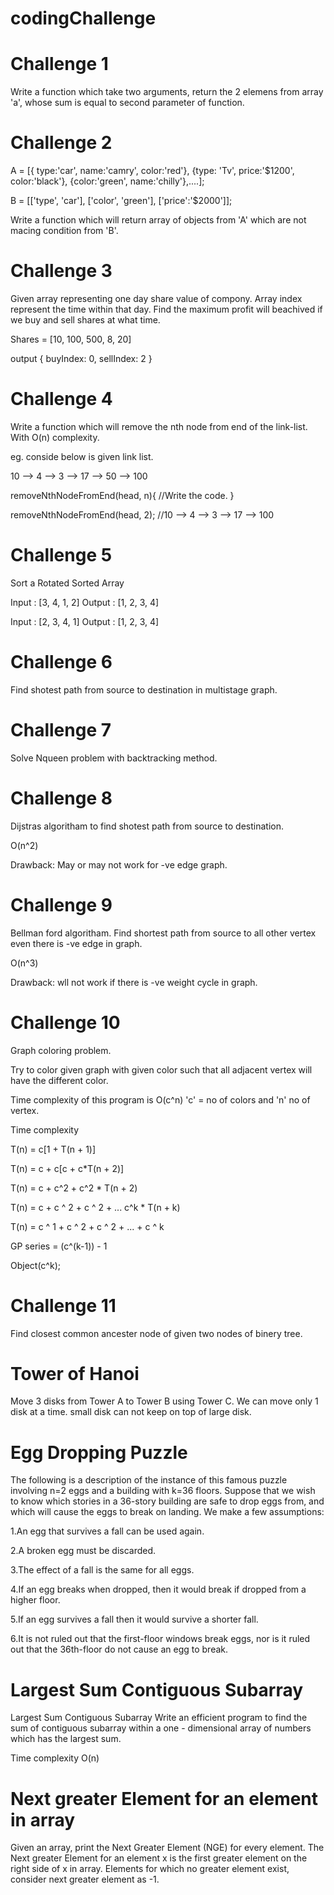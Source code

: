 # codingChallenge

# Challenge 1 
Write a function which take two arguments, return the 2 elemens from array 'a', whose sum is equal to second parameter of function.

# Challenge 2
A = [{ type:'car', name:'camry', color:'red'}, {type: 'Tv', price:'$1200', color:'black'}, {color:'green', name:'chilly'},....];

B = [['type', 'car'], ['color', 'green'], ['price':'$2000']];

Write a function which will return array of objects from 'A' which are not macing condition from 'B'.

# Challenge 3
Given array representing one day share value of compony.
Array index represent the time within that day.
Find the maximum profit will beachived if we buy and sell shares at what time.

Shares = [10, 100, 500, 8, 20]

output { buyIndex: 0, sellIndex: 2 }

# Challenge 4
Write a function which will remove the nth node from end of the link-list. With O(n) complexity.

eg.
conside below is given link list.

10 --> 4 --> 3 --> 17 --> 50 --> 100

removeNthNodeFromEnd(head, n){
//Write the code.
}

removeNthNodeFromEnd(head, 2);
//10 --> 4 --> 3 --> 17 --> 100

# Challenge 5
Sort a Rotated Sorted Array

Input : [3, 4, 1, 2] 
Output : [1, 2, 3, 4]

Input : [2, 3, 4, 1]
Output : [1, 2, 3, 4]


# Challenge 6
Find shotest path from source to destination in multistage graph.

# Challenge 7
Solve Nqueen problem with backtracking method.

# Challenge 8
Dijstras algoritham to find shotest path from source to destination.

O(n^2)

Drawback: May or may not work for -ve edge graph.

# Challenge 9
Bellman ford algoritham.
Find shortest path from source to all other vertex even there is -ve edge in graph.

O(n^3)

Drawback: wll not work if there is -ve weight cycle in graph.

# Challenge 10
Graph coloring problem.

Try to color given graph with given color such that all adjacent vertex will have the different color.

Time complexity of this program is O(c^n) 'c' = no of colors and 'n' no of vertex.

Time complexity 

T(n) = c[1 + T(n + 1)]

T(n) = c + c[c + c*T(n + 2)]

T(n) = c + c^2 + c^2 * T(n + 2)

T(n) = c + c ^ 2 + c ^ 2 + ... c^k * T(n + k)

T(n) = c ^ 1 + c ^ 2 + c ^ 2 + ... + c ^ k

GP series = (c^(k-1)) - 1

Object(c^k);


# Challenge 11
Find closest common ancester node of given two nodes of binery tree.

# Tower of Hanoi
Move 3 disks from Tower A to Tower B using Tower C. We can move only 1 disk at a time. small disk can not keep on top of large disk.

# Egg Dropping Puzzle
The following is a description of the instance of this famous puzzle involving n=2 eggs and a building with k=36 floors.
Suppose that we wish to know which stories in a 36-story building are safe to drop eggs from, and which will cause the eggs to break on landing. We make a few assumptions:

1.An egg that survives a fall can be used again.

2.A broken egg must be discarded.

3.The effect of a fall is the same for all eggs.

4.If an egg breaks when dropped, then it would break if dropped from a higher floor.

5.If an egg survives a fall then it would survive a shorter fall.

6.It is not ruled out that the first-floor windows break eggs, nor is it ruled out that the 36th-floor do not cause an egg to break.

# Largest Sum Contiguous Subarray
Largest Sum Contiguous Subarray
Write an efficient program to find the sum of contiguous subarray within a one - dimensional array of numbers which has the largest sum.
 
 Time complexity O(n)

# Next greater Element for an element in array
Given an array, print the Next Greater Element (NGE) for every element.
The Next greater Element for an element x is the first greater element on the right side of x in array.
Elements for which no greater element exist, consider next greater element as -1.


